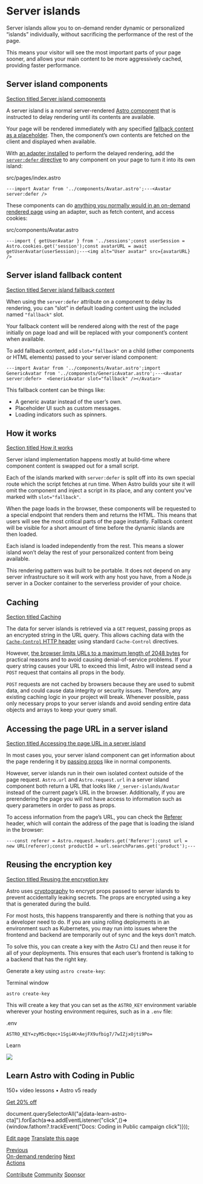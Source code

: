 Server islands
==============

Server islands allow you to on-demand render dynamic or personalized “islands” individually, without sacrificing the performance of the rest of the page.

This means your visitor will see the most important parts of your page sooner, and allows your main content to be more aggressively cached, providing faster performance.

Server island components
------------------------

[Section titled Server island components](#server-island-components)

A server island is a normal server-rendered [Astro component](/en/basics/astro-components/) that is instructed to delay rendering until its contents are available.

Your page will be rendered immediately with any specified [fallback content as a placeholder](#server-island-fallback-content). Then, the component’s own contents are fetched on the client and displayed when available.

With [an adapter installed](/en/guides/on-demand-rendering/#server-adapters) to perform the delayed rendering, add the [`server:defer` directive](/en/reference/directives-reference/#server-directives) to any component on your page to turn it into its own island:

src/pages/index.astro

    ---import Avatar from '../components/Avatar.astro';---<Avatar server:defer />

These components can do [anything you normally would in an on-demand rendered page](/en/guides/on-demand-rendering/#on-demand-rendering-features) using an adapter, such as fetch content, and access cookies:

src/components/Avatar.astro

    ---import { getUserAvatar } from '../sessions';const userSession = Astro.cookies.get('session');const avatarURL = await getUserAvatar(userSession);---<img alt="User avatar" src={avatarURL} />

Server island fallback content
------------------------------

[Section titled Server island fallback content](#server-island-fallback-content)

When using the `server:defer` attribute on a component to delay its rendering, you can “slot” in default loading content using the included named `"fallback"` slot.

Your fallback content will be rendered along with the rest of the page initially on page load and will be replaced with your component’s content when available.

To add fallback content, add `slot="fallback"` on a child (other components or HTML elements) passed to your server island component:

    ---import Avatar from '../components/Avatar.astro';import GenericAvatar from '../components/GenericAvatar.astro';---<Avatar server:defer>  <GenericAvatar slot="fallback" /></Avatar>

This fallback content can be things like:

*   A generic avatar instead of the user’s own.
*   Placeholder UI such as custom messages.
*   Loading indicators such as spinners.

How it works
------------

[Section titled How it works](#how-it-works)

Server island implementation happens mostly at build-time where component content is swapped out for a small script.

Each of the islands marked with `server:defer` is split off into its own special route which the script fetches at run time. When Astro builds your site it will omit the component and inject a script in its place, and any content you’ve marked with `slot="fallback"`.

When the page loads in the browser, these components will be requested to a special endpoint that renders them and returns the HTML. This means that users will see the most critical parts of the page instantly. Fallback content will be visible for a short amount of time before the dynamic islands are then loaded.

Each island is loaded independently from the rest. This means a slower island won’t delay the rest of your personalized content from being available.

This rendering pattern was built to be portable. It does not depend on any server infrastructure so it will work with any host you have, from a Node.js server in a Docker container to the serverless provider of your choice.

Caching
-------

[Section titled Caching](#caching)

The data for server islands is retrieved via a `GET` request, passing props as an encrypted string in the URL query. This allows caching data with the [`Cache-Control` HTTP header](https://developer.mozilla.org/en-US/docs/Web/HTTP/Headers/Cache-Control) using standard `Cache-Control` directives.

However, [the browser limits URLs to a maximum length of 2048 bytes](https://chromium.googlesource.com/chromium/src/+/master/docs/security/url_display_guidelines/url_display_guidelines.md#url-length) for practical reasons and to avoid causing denial-of-service problems. If your query string causes your URL to exceed this limit, Astro will instead send a `POST` request that contains all props in the body.

`POST` requests are not cached by browsers because they are used to submit data, and could cause data integrity or security issues. Therefore, any existing caching logic in your project will break. Whenever possible, pass only necessary props to your server islands and avoid sending entire data objects and arrays to keep your query small.

Accessing the page URL in a server island
-----------------------------------------

[Section titled Accessing the page URL in a server island](#accessing-the-page-url-in-a-server-island)

In most cases you, your server island component can get information about the page rendering it by [passing props](/en/basics/astro-components/#component-props) like in normal components.

However, server islands run in their own isolated context outside of the page request. `Astro.url` and `Astro.request.url` in a server island component both return a URL that looks like `/_server-islands/Avatar` instead of the current page’s URL in the browser. Additionally, if you are prerendering the page you will not have access to information such as query parameters in order to pass as props.

To access information from the page’s URL, you can check the [Referer](https://developer.mozilla.org/en-US/docs/Web/HTTP/Headers/Referer) header, which will contain the address of the page that is loading the island in the browser:

    ---const referer = Astro.request.headers.get('Referer');const url = new URL(referer);const productId = url.searchParams.get('product');---

Reusing the encryption key
--------------------------

[Section titled Reusing the encryption key](#reusing-the-encryption-key)

Astro uses [cryptography](https://developer.mozilla.org/en-US/docs/Glossary/Cryptography) to encrypt props passed to server islands to prevent accidentally leaking secrets. The props are encrypted using a key that is generated during the build.

For most hosts, this happens transparently and there is nothing that you as a developer need to do. If you are using rolling deployments in an environment such as Kubernetes, you may run into issues where the frontend and backend are temporarily out of sync and the keys don’t match.

To solve this, you can create a key with the Astro CLI and then reuse it for all of your deployments. This ensures that each user’s frontend is talking to a backend that has the right key.

Generate a key using `astro create-key`:

Terminal window

    astro create-key

This will create a key that you can set as the `ASTRO_KEY` environment variable wherever your hosting environment requires, such as in a `.env` file:

.env

    ASTRO_KEY=zyM5c0qec+1Sgi4K+AejFX9ufbig7/7wIZjxOjti9Po=

Learn

![](/_astro/CodingInPublic.DpaYu7Qd_5sx41.webp)

Learn Astro with **Coding in Public**
-------------------------------------

150+ video lessons • Astro v5 ready

[Get 20% off](https://learnastro.dev?code=ASTRO_PROMO)

document.querySelectorAll("a\[data-learn-astro-cta\]").forEach(a=>a.addEventListener("click",()=>{window.fathom?.trackEvent("Docs: Coding in Public campaign click")}));

[Edit page](https://github.com/withastro/docs/edit/main/src/content/docs/en/guides/server-islands.mdx) [Translate this page](https://contribute.docs.astro.build/guides/i18n/)

[Previous  
On-demand rendering](/en/guides/on-demand-rendering/) [Next  
Actions](/en/guides/actions/)

[Contribute](/en/contribute/) [Community](https://astro.build/chat) [Sponsor](https://opencollective.com/astrodotbuild)


